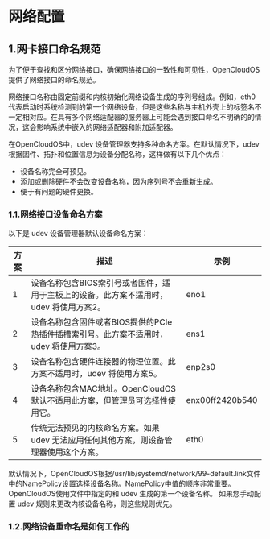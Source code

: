 # 网络配置
## 1.网卡接口命名规范

为了便于查找和区分网络接口，确保网络接口的一致性和可见性，OpenCloudOS提供了网络接口的命名规范。

网络接口名称由固定前缀和内核初始化网络设备生成的序列号组成。例如，eth0 代表启动时系统检测到的第一个网络设备，但是这些名称与主机外壳上的标签名不一定相对应。在具有多个网络适配器的服务器上可能会遇到接口命名不明确的的情况，这会影响系统中嵌入的网络适配器和附加适配器。

在OpenCloudOS中，udev 设备管理器支持多种命名方案。在默认情况下，udev 根据固件、拓扑和位置信息为设备分配名称，这样做有以下几个优点：

- 设备名称完全可预见。
- 添加或删除硬件不会改变设备名称，因为序列号不会重新生成。
- 便于有问题的硬件更换。

### 1.1.网络接口设备命名方案

以下是 udev 设备管理器默认设备命名方案：

| 方案 | 描述 | 示例 |
| -- | -- | -- |
| 1 | 设备名称包含BIOS索引号或者固件，适用于主板上的设备。此方案不适用时，udev 将使用方案2。 | eno1 |
| 2 | 设备名称包含固件或者BIOS提供的PCIe热插件插槽索引号。此方案不适用时，udev 将使用方案3。 | ens1 |
| 3 | 设备名称包含硬件连接器的物理位置。此方案不适用时，udev 将使用方案5。 | enp2s0 |
| 4 | 设备名称包含MAC地址。OpenCloudOS默认不适用此方案，但管理员可选择性使用它。 | enx00ff2420b540 |
| 5 | 传统无法预见的内核命名方案。如果 udev 无法应用任何其他方案，则设备管理器使用这个方案。 | eth0 |
默认情况下，OpenCloudOS根据/usr/lib/systemd/network/99-default.link文件中的NamePolicy设置选择设备名称。NamePolicy中值的顺序非常重要。OpenCloudOS使用文件中指定的和 udev 生成的第一个设备名称。
如果您手动配置 udev 规则来更改内核设备名称，则这些规则优先。

### 1.2.网络设备重命名是如何工作的